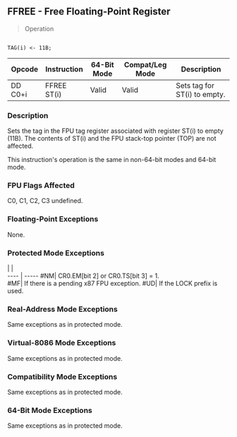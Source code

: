 ## FFREE - Free Floating-Point Register

> Operation
``` slim

TAG(i) <- 11B;

```

 Opcode | Instruction| 64-Bit Mode| Compat/Leg Mode| Description                 
 ---  | --- | --- | --- | ---
 DD C0+i| FFREE ST(i)| Valid      | Valid          | Sets tag for ST(i) to empty.

### Description
Sets the tag in the FPU tag register associated with register ST(i) to empty
(11B). The contents of ST(i) and the FPU stack-top pointer (TOP) are not affected.

This instruction's operation is the same in non-64-bit modes and 64-bit mode.



### FPU Flags Affected
C0, C1, C2, C3 undefined.


### Floating-Point Exceptions
None.


### Protected Mode Exceptions
   | |  
---- | -----
 #NM| CR0.EM[bit 2] or CR0.TS[bit 3] = 1.     
 #MF| If there is a pending x87 FPU exception.
 #UD| If the LOCK prefix is used.             

### Real-Address Mode Exceptions
Same exceptions as in protected mode.


### Virtual-8086 Mode Exceptions
Same exceptions as in protected mode.


### Compatibility Mode Exceptions
Same exceptions as in protected mode.


### 64-Bit Mode Exceptions
Same exceptions as in protected mode.
